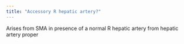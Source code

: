 ```yaml
---
title: "Accessory R hepatic artery?"
---
```

Arises from SMA in presence of a normal R hepatic artery from hepatic artery proper


